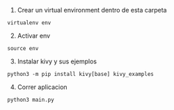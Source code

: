 1. Crear un virtual environment dentro de esta carpeta
```
virtualenv env
```
2. Activar env
```
source env
```
3. Instalar kivy y sus ejemplos
```
python3 -m pip install kivy[base] kivy_examples 
```

4. Correr aplicacion
```
python3 main.py 
```